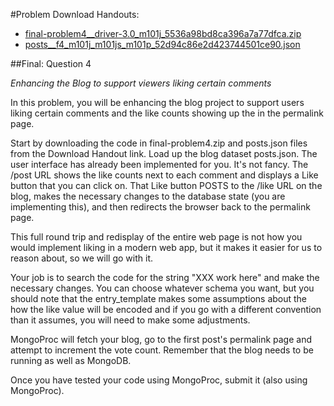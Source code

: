 #Problem
Download Handouts:
 - <a href="https://university.mongodb.com/static/MongoDB_2017_M101J_January/handouts/final-problem4__driver-3.0_m101j_5536a98bd8ca396a7a77dfca.825ce298453f.zip">final-problem4__driver-3.0_m101j_5536a98bd8ca396a7a77dfca.zip</a>
 - <a href="https://university.mongodb.com/static/MongoDB_2017_M101J_January/handouts/posts__f4_m101j_m101js_m101p_52d94c86e2d423744501ce90.f52bca51f2fb.json">posts__f4_m101j_m101js_m101p_52d94c86e2d423744501ce90.json</a>

##Final: Question 4

*Enhancing the Blog to support viewers liking certain comments*

In this problem, you will be enhancing the blog project to support users liking certain comments and the like counts showing up the in the permalink page.

Start by downloading the code in final-problem4.zip and posts.json files from the Download Handout link. Load up the blog dataset posts.json. The user interface has already been implemented for you. It's not fancy. The /post URL shows the like counts next to each comment and displays a Like button that you can click on. That Like button POSTS to the /like URL on the blog, makes the necessary changes to the database state (you are implementing this), and then redirects the browser back to the permalink page.

This full round trip and redisplay of the entire web page is not how you would implement liking in a modern web app, but it makes it easier for us to reason about, so we will go with it.

Your job is to search the code for the string "XXX work here" and make the necessary changes. You can choose whatever schema you want, but you should note that the entry_template makes some assumptions about the how the like value will be encoded and if you go with a different convention than it assumes, you will need to make some adjustments.

MongoProc will fetch your blog, go to the first post's permalink page and attempt to increment the vote count. Remember that the blog needs to be running as well as MongoDB.

Once you have tested your code using MongoProc, submit it (also using MongoProc).